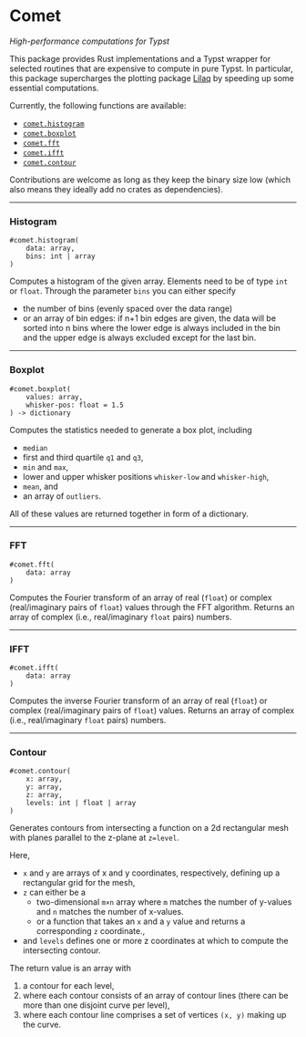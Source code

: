 # Comet

_High-performance computations for Typst_


This package provides Rust implementations and a Typst wrapper for selected routines that are expensive to compute in pure Typst. 
In particular, this package supercharges the plotting package [Lilaq](https://lilaq.org/) by speeding up some essential computations. 


Currently, the following functions are available:
- [`comet.histogram`](#histogram)
- [`comet.boxplot`](#boxplot)
- [`comet.fft`](#fft)
- [`comet.ifft`](#ifft)
- [`comet.contour`](#contour)

Contributions are welcome as long as they keep the binary size low (which also means they ideally add no crates as dependencies). 


---
### Histogram
```typ
#comet.histogram(
    data: array,
    bins: int | array
)
```
Computes a histogram of the given array. Elements need to be of type `int` or `float`. Through the parameter `bins` you can either specify 
- the number of bins (evenly spaced over the data range) 
- or an array of bin edges: if n+1 bin edges are given, the data will be sorted into n bins where the lower edge is always included in the bin and the upper edge is always excluded except for the last bin. 

---
### Boxplot
```typ
#comet.boxplot(
    values: array,
    whisker-pos: float = 1.5
) -> dictionary
```
Computes the statistics needed to generate a box plot, including
- `median`
- first and third quartile `q1` and `q3`,
- `min` and `max`,
- lower and upper whisker positions `whisker-low` and `whisker-high`,
- `mean`, and
- an array of `outliers`. 

All of these values are returned together in form of a dictionary. 



---
### FFT
```typ
#comet.fft(
    data: array
)
```
Computes the Fourier transform of an array of real (`float`) or complex (real/imaginary pairs of `float`) values through the FFT algorithm. Returns an array of complex (i.e., real/imaginary `float` pairs) numbers. 

---
### IFFT
```typ
#comet.ifft(
    data: array
)
```
Computes the inverse Fourier transform of an array of real (`float`) or complex (real/imaginary pairs of `float`) values. Returns an array of complex (i.e., real/imaginary `float` pairs) numbers. 

---
### Contour
```typ
#comet.contour(
    x: array,
    y: array,
    z: array,
    levels: int | float | array
)
```
Generates contours from intersecting a function on a 2d rectangular mesh
with planes parallel to the z-plane at `z=level`.

Here, 
- `x` and `y` are arrays of x and y coordinates, respectively, defining up a rectangular grid for the mesh, 
- `z` can either be a 
    - two-dimensional `m×n` array where `m` matches the number of y-values
    and `n` matches the number of x-values. 
    - or a function that takes an `x` and a `y` value and returns a 
    corresponding `z` coordinate.,
- and `levels` defines one or more z coordinates at which to compute the intersecting contour. 

The return value is an array with
1. a contour for each level, 
2. where each contour consists of an array of contour lines (there can be more 
   than one disjoint curve per level), 
3. where each contour line comprises a set of vertices `(x, y)` making up the curve. 

